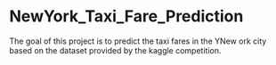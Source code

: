 # NewYork_Taxi_Fare_Prediction
The goal of this project is to predict the taxi fares in the YNew ork city based on the dataset provided by the kaggle competition.
